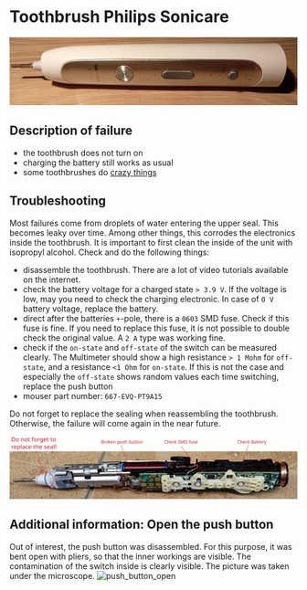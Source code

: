 # Toothbrush Philips Sonicare

![overview](figures/overview.jpg)

## Description of failure
 * the toothbrush does not turn on
 * charging the battery still works as usual
 * some toothbrushes do [crazy things](https://www.youtube.com/watch?v=ZQP_9Ut-olM)


## Troubleshooting
Most failures come from droplets of water entering the upper seal. This becomes leaky over time. Among other things, this corrodes the electronics inside the toothbrush. It is important to first clean the inside of the unit with isopropyl alcohol. Check and do the following things:
 * disassemble the toothbrush. There are a lot of video tutorials available on the internet.
 * check the battery voltage for a charged state `> 3.9 V`. If the voltage is low, may you need to check the charging electronic. In case of `0 V` battery voltage, replace the battery.
 * direct after the batteries `+`-pole, there is a `0603` SMD fuse. Check if this fuse is fine. If you need to replace this fuse, it is not possible to double check the original value. A `2 A` type was working fine.
 * check if the `on-state` and `off-state` of the switch can be measured clearly. The Multimeter should show a high resistance `> 1 Mohm` for `off-state`, and a resistance `<1 Ohm` for `on-state`. If this is not the case and especially the `off-state` shows random values each time switching, replace the push button
 * mouser part number: `667-EVQ-PT9A15` 

Do not forget to replace the sealing when reassembling the toothbrush. Otherwise, the failure will come again in the near future.


![disassembled_toothbrush](figures/disassembled_labeled.png)

## Additional information: Open the push button
Out of interest, the push button was disassembled. For this purpose, it was bent open with pliers, so that the inner workings are visible. The contamination of the switch inside is clearly visible. The picture was taken under the microscope.
![push_button_open](figures/push_button_open.jpg)